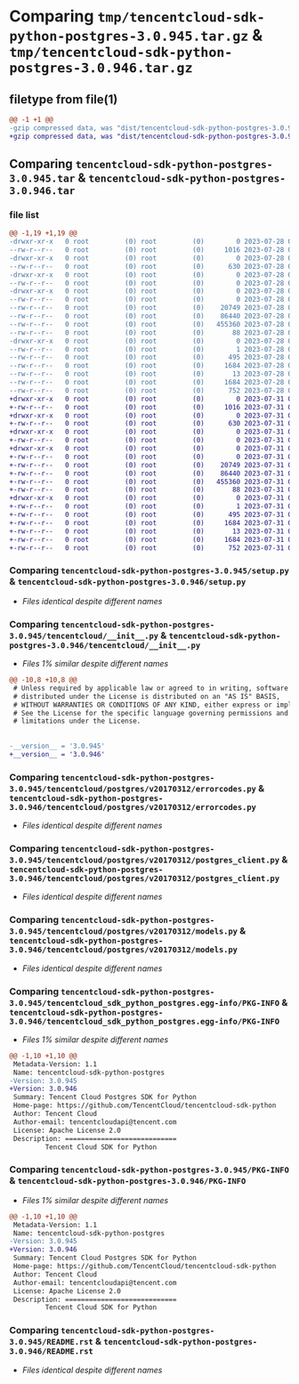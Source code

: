 # Comparing `tmp/tencentcloud-sdk-python-postgres-3.0.945.tar.gz` & `tmp/tencentcloud-sdk-python-postgres-3.0.946.tar.gz`

## filetype from file(1)

```diff
@@ -1 +1 @@
-gzip compressed data, was "dist/tencentcloud-sdk-python-postgres-3.0.945.tar", last modified: Fri Jul 28 00:33:20 2023, max compression
+gzip compressed data, was "dist/tencentcloud-sdk-python-postgres-3.0.946.tar", last modified: Mon Jul 31 00:33:38 2023, max compression
```

## Comparing `tencentcloud-sdk-python-postgres-3.0.945.tar` & `tencentcloud-sdk-python-postgres-3.0.946.tar`

### file list

```diff
@@ -1,19 +1,19 @@
-drwxr-xr-x   0 root         (0) root         (0)        0 2023-07-28 00:33:20.000000 tencentcloud-sdk-python-postgres-3.0.945/
--rw-r--r--   0 root         (0) root         (0)     1016 2023-07-28 00:33:20.000000 tencentcloud-sdk-python-postgres-3.0.945/setup.py
-drwxr-xr-x   0 root         (0) root         (0)        0 2023-07-28 00:33:20.000000 tencentcloud-sdk-python-postgres-3.0.945/tencentcloud/
--rw-r--r--   0 root         (0) root         (0)      630 2023-07-28 00:33:20.000000 tencentcloud-sdk-python-postgres-3.0.945/tencentcloud/__init__.py
-drwxr-xr-x   0 root         (0) root         (0)        0 2023-07-28 00:33:20.000000 tencentcloud-sdk-python-postgres-3.0.945/tencentcloud/postgres/
--rw-r--r--   0 root         (0) root         (0)        0 2023-07-28 00:33:20.000000 tencentcloud-sdk-python-postgres-3.0.945/tencentcloud/postgres/__init__.py
-drwxr-xr-x   0 root         (0) root         (0)        0 2023-07-28 00:33:20.000000 tencentcloud-sdk-python-postgres-3.0.945/tencentcloud/postgres/v20170312/
--rw-r--r--   0 root         (0) root         (0)        0 2023-07-28 00:33:20.000000 tencentcloud-sdk-python-postgres-3.0.945/tencentcloud/postgres/v20170312/__init__.py
--rw-r--r--   0 root         (0) root         (0)    20749 2023-07-28 00:33:20.000000 tencentcloud-sdk-python-postgres-3.0.945/tencentcloud/postgres/v20170312/errorcodes.py
--rw-r--r--   0 root         (0) root         (0)    86440 2023-07-28 00:33:20.000000 tencentcloud-sdk-python-postgres-3.0.945/tencentcloud/postgres/v20170312/postgres_client.py
--rw-r--r--   0 root         (0) root         (0)   455360 2023-07-28 00:33:20.000000 tencentcloud-sdk-python-postgres-3.0.945/tencentcloud/postgres/v20170312/models.py
--rw-r--r--   0 root         (0) root         (0)       88 2023-07-28 00:33:20.000000 tencentcloud-sdk-python-postgres-3.0.945/setup.cfg
-drwxr-xr-x   0 root         (0) root         (0)        0 2023-07-28 00:33:20.000000 tencentcloud-sdk-python-postgres-3.0.945/tencentcloud_sdk_python_postgres.egg-info/
--rw-r--r--   0 root         (0) root         (0)        1 2023-07-28 00:33:20.000000 tencentcloud-sdk-python-postgres-3.0.945/tencentcloud_sdk_python_postgres.egg-info/dependency_links.txt
--rw-r--r--   0 root         (0) root         (0)      495 2023-07-28 00:33:20.000000 tencentcloud-sdk-python-postgres-3.0.945/tencentcloud_sdk_python_postgres.egg-info/SOURCES.txt
--rw-r--r--   0 root         (0) root         (0)     1684 2023-07-28 00:33:20.000000 tencentcloud-sdk-python-postgres-3.0.945/tencentcloud_sdk_python_postgres.egg-info/PKG-INFO
--rw-r--r--   0 root         (0) root         (0)       13 2023-07-28 00:33:20.000000 tencentcloud-sdk-python-postgres-3.0.945/tencentcloud_sdk_python_postgres.egg-info/top_level.txt
--rw-r--r--   0 root         (0) root         (0)     1684 2023-07-28 00:33:20.000000 tencentcloud-sdk-python-postgres-3.0.945/PKG-INFO
--rw-r--r--   0 root         (0) root         (0)      752 2023-07-28 00:33:20.000000 tencentcloud-sdk-python-postgres-3.0.945/README.rst
+drwxr-xr-x   0 root         (0) root         (0)        0 2023-07-31 00:33:38.000000 tencentcloud-sdk-python-postgres-3.0.946/
+-rw-r--r--   0 root         (0) root         (0)     1016 2023-07-31 00:33:38.000000 tencentcloud-sdk-python-postgres-3.0.946/setup.py
+drwxr-xr-x   0 root         (0) root         (0)        0 2023-07-31 00:33:38.000000 tencentcloud-sdk-python-postgres-3.0.946/tencentcloud/
+-rw-r--r--   0 root         (0) root         (0)      630 2023-07-31 00:33:38.000000 tencentcloud-sdk-python-postgres-3.0.946/tencentcloud/__init__.py
+drwxr-xr-x   0 root         (0) root         (0)        0 2023-07-31 00:33:38.000000 tencentcloud-sdk-python-postgres-3.0.946/tencentcloud/postgres/
+-rw-r--r--   0 root         (0) root         (0)        0 2023-07-31 00:33:38.000000 tencentcloud-sdk-python-postgres-3.0.946/tencentcloud/postgres/__init__.py
+drwxr-xr-x   0 root         (0) root         (0)        0 2023-07-31 00:33:38.000000 tencentcloud-sdk-python-postgres-3.0.946/tencentcloud/postgres/v20170312/
+-rw-r--r--   0 root         (0) root         (0)        0 2023-07-31 00:33:38.000000 tencentcloud-sdk-python-postgres-3.0.946/tencentcloud/postgres/v20170312/__init__.py
+-rw-r--r--   0 root         (0) root         (0)    20749 2023-07-31 00:33:38.000000 tencentcloud-sdk-python-postgres-3.0.946/tencentcloud/postgres/v20170312/errorcodes.py
+-rw-r--r--   0 root         (0) root         (0)    86440 2023-07-31 00:33:38.000000 tencentcloud-sdk-python-postgres-3.0.946/tencentcloud/postgres/v20170312/postgres_client.py
+-rw-r--r--   0 root         (0) root         (0)   455360 2023-07-31 00:33:38.000000 tencentcloud-sdk-python-postgres-3.0.946/tencentcloud/postgres/v20170312/models.py
+-rw-r--r--   0 root         (0) root         (0)       88 2023-07-31 00:33:38.000000 tencentcloud-sdk-python-postgres-3.0.946/setup.cfg
+drwxr-xr-x   0 root         (0) root         (0)        0 2023-07-31 00:33:38.000000 tencentcloud-sdk-python-postgres-3.0.946/tencentcloud_sdk_python_postgres.egg-info/
+-rw-r--r--   0 root         (0) root         (0)        1 2023-07-31 00:33:38.000000 tencentcloud-sdk-python-postgres-3.0.946/tencentcloud_sdk_python_postgres.egg-info/dependency_links.txt
+-rw-r--r--   0 root         (0) root         (0)      495 2023-07-31 00:33:38.000000 tencentcloud-sdk-python-postgres-3.0.946/tencentcloud_sdk_python_postgres.egg-info/SOURCES.txt
+-rw-r--r--   0 root         (0) root         (0)     1684 2023-07-31 00:33:38.000000 tencentcloud-sdk-python-postgres-3.0.946/tencentcloud_sdk_python_postgres.egg-info/PKG-INFO
+-rw-r--r--   0 root         (0) root         (0)       13 2023-07-31 00:33:38.000000 tencentcloud-sdk-python-postgres-3.0.946/tencentcloud_sdk_python_postgres.egg-info/top_level.txt
+-rw-r--r--   0 root         (0) root         (0)     1684 2023-07-31 00:33:38.000000 tencentcloud-sdk-python-postgres-3.0.946/PKG-INFO
+-rw-r--r--   0 root         (0) root         (0)      752 2023-07-31 00:33:38.000000 tencentcloud-sdk-python-postgres-3.0.946/README.rst
```

### Comparing `tencentcloud-sdk-python-postgres-3.0.945/setup.py` & `tencentcloud-sdk-python-postgres-3.0.946/setup.py`

 * *Files identical despite different names*

### Comparing `tencentcloud-sdk-python-postgres-3.0.945/tencentcloud/__init__.py` & `tencentcloud-sdk-python-postgres-3.0.946/tencentcloud/__init__.py`

 * *Files 1% similar despite different names*

```diff
@@ -10,8 +10,8 @@
 # Unless required by applicable law or agreed to in writing, software
 # distributed under the License is distributed on an "AS IS" BASIS,
 # WITHOUT WARRANTIES OR CONDITIONS OF ANY KIND, either express or implied.
 # See the License for the specific language governing permissions and
 # limitations under the License.
 
 
-__version__ = '3.0.945'
+__version__ = '3.0.946'
```

### Comparing `tencentcloud-sdk-python-postgres-3.0.945/tencentcloud/postgres/v20170312/errorcodes.py` & `tencentcloud-sdk-python-postgres-3.0.946/tencentcloud/postgres/v20170312/errorcodes.py`

 * *Files identical despite different names*

### Comparing `tencentcloud-sdk-python-postgres-3.0.945/tencentcloud/postgres/v20170312/postgres_client.py` & `tencentcloud-sdk-python-postgres-3.0.946/tencentcloud/postgres/v20170312/postgres_client.py`

 * *Files identical despite different names*

### Comparing `tencentcloud-sdk-python-postgres-3.0.945/tencentcloud/postgres/v20170312/models.py` & `tencentcloud-sdk-python-postgres-3.0.946/tencentcloud/postgres/v20170312/models.py`

 * *Files identical despite different names*

### Comparing `tencentcloud-sdk-python-postgres-3.0.945/tencentcloud_sdk_python_postgres.egg-info/PKG-INFO` & `tencentcloud-sdk-python-postgres-3.0.946/tencentcloud_sdk_python_postgres.egg-info/PKG-INFO`

 * *Files 1% similar despite different names*

```diff
@@ -1,10 +1,10 @@
 Metadata-Version: 1.1
 Name: tencentcloud-sdk-python-postgres
-Version: 3.0.945
+Version: 3.0.946
 Summary: Tencent Cloud Postgres SDK for Python
 Home-page: https://github.com/TencentCloud/tencentcloud-sdk-python
 Author: Tencent Cloud
 Author-email: tencentcloudapi@tencent.com
 License: Apache License 2.0
 Description: ============================
         Tencent Cloud SDK for Python
```

### Comparing `tencentcloud-sdk-python-postgres-3.0.945/PKG-INFO` & `tencentcloud-sdk-python-postgres-3.0.946/PKG-INFO`

 * *Files 1% similar despite different names*

```diff
@@ -1,10 +1,10 @@
 Metadata-Version: 1.1
 Name: tencentcloud-sdk-python-postgres
-Version: 3.0.945
+Version: 3.0.946
 Summary: Tencent Cloud Postgres SDK for Python
 Home-page: https://github.com/TencentCloud/tencentcloud-sdk-python
 Author: Tencent Cloud
 Author-email: tencentcloudapi@tencent.com
 License: Apache License 2.0
 Description: ============================
         Tencent Cloud SDK for Python
```

### Comparing `tencentcloud-sdk-python-postgres-3.0.945/README.rst` & `tencentcloud-sdk-python-postgres-3.0.946/README.rst`

 * *Files identical despite different names*

